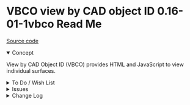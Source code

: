 # VBCO view by CAD object ID 0.16-01-1vbco Read Me

[Source code]( https://github.com/ladybug-tools/spider-gbxml-tools/blob/master/spider-gbxml-viewer/v-0-16-01/js-view/vbco-view-by-cad-object-id.js )

<details open >

<summary>Concept</summary>

View by CAD Object ID (VBCO) provides HTML and JavaScript to view individual surfaces.

</details>

<details>

<summary>To Do / Wish List</summary>


</details>

<details>

<summary>Issues</summary>


</details>

<details>

<summary>Change Log</summary>

### 2019-07-01 ~ Theo

VBCO 0.16-01-1vbco

B - VBCO.js: fix surfaces nor displaying


### 2019-06-27 ~ Theo

* F - First commit

</details>